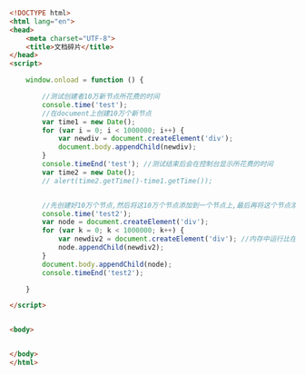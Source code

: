 
<BlogInfo title="75.文档碎片" author="白日梦想猿" pv=0 read_times=0 pre_cost_time=0分49秒 category="js学习" tag_list="['js学习']" create_time="2020.12.17 17:05:13" update_time="2020.12.17 17:42:46" />

```html
<!DOCTYPE html>
<html lang="en">
<head>
    <meta charset="UTF-8">
    <title>文档碎片</title>
</head>
<script>

    window.onload = function () {

        //测试创建者10万新节点所花费的时间
        console.time('test');
        //在document上创建10万个新节点
        var time1 = new Date();
        for (var i = 0; i < 1000000; i++) {
            var newdiv = document.createElement('div');
            document.body.appendChild(newdiv);
        }
        console.timeEnd('test'); //测试结束后会在控制台显示所花费的时间
        var time2 = new Date();
        // alert(time2.getTime()-time1.getTime());


        //先创建好10万个节点,然后将这10万个节点添加到一个节点上,最后再将这个节点添加到页面上
        console.time('test2');
        var node = document.createElement('div');
        for (var k = 0; k < 1000000; k++) {
            var newdiv2 = document.createElement('div'); //内存中运行比在页面上运行效率高很多
            node.appendChild(newdiv2);
        }
        document.body.appendChild(node);
        console.timeEnd('test2');

    }

</script>


<body>


</body>
</html>
```
